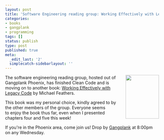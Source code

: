 ```yaml
---
layout: post
title: 'Software Engineering reading group: Working Effectively with Legacy Code'
categories:
- books
- gangplank
- programming
tags: []
status: publish
type: post
published: true
meta:
  _edit_last: '2'
  simplecatch-sidebarlayout: ''
---
```

<a href="http://www.amazon.com/gp/product/0131177052/ref=as_li_ss_tl?ie=UTF8&amp;tag=wiltblog-20&amp;linkCode=as2&amp;camp=1789&amp;creative=390957&amp;creativeASIN=0131177052"><img style="float: right; margin-left: 1em;" title="Working Effectively with Legacy Code" src="http://vig-fp.prenhall.com/coverimage/0131177052.jpg" alt="" width="109" height="144" /></a>The software engineering reading group, hosted out of Gangplank Phoenix, has finished Clean Code and is moving on to another book: <a href="http://www.amazon.com/gp/product/0131177052/ref=as_li_ss_tl?ie=UTF8&amp;tag=wiltblog-20&amp;linkCode=as2&amp;camp=1789&amp;creative=390957&amp;creativeASIN=0131177052">Working Effectively with Legacy Code</a> by Michael Feathers.

This book was my personal choice, kindly agreed to by the other members of the group. Everyone seems to enjoy the book thus far, even when I presented chapters four and five this week!

If you're in the Phoenix area, come join us! Drop by <a href="http://gangplankhq.com/">Gangplank</a> at 8:00pm on any Wednesday.
